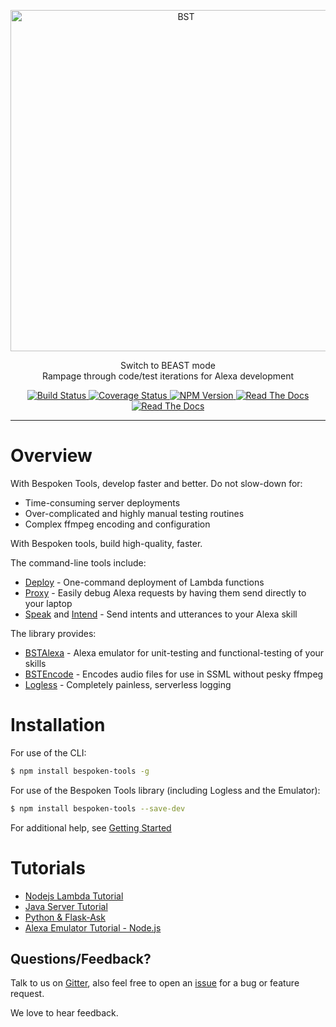 <p align="center">
  <a href="https://bespoken.tools/">
    <img alt="BST" src="https://bespoken.tools/assets/bst-cli-9f9b8d685e450d33985b23d86505ffd7217635305f126625bc992b0865ff7a4d.png" width="546">
  </a>
</p>

<p align="center">
  Switch to BEAST mode<br>
  Rampage through code/test iterations for Alexa development
</p>

<p align="center">
    <a href="https://travis-ci.org/bespoken/bst">
        <img alt="Build Status" class="badge" src="https://travis-ci.org/bespoken/bst.svg?branch=master">
    </a>
    <a href="https://coveralls.io/repos/github/bespoken/bst/badge.svg?branch=master">
        <img alt="Coverage Status" class="badge" src="https://coveralls.io/github/bespoken/bst?branch=master">
    </a>
    <a href="https://coveralls.io/repos/github/bespoken/bst/badge.svg?branch=master">
        <img alt="NPM Version" class="badge" src="https://img.shields.io/npm/v/bespoken-tools.svg">
    </a>
    <a href="http://docs.bespoken.tools/">
        <img alt="Read The Docs" class="badge" src="https://img.shields.io/badge/docs-latest-brightgreen.svg?style=flat">
    </a>
    <a href="https://gitter.im/bespoken/bst?utm_source=badge&utm_medium=badge&utm_campaign=pr-badge&utm_content=badge">
        <img alt="Read The Docs" class="badge" src="https://badges.gitter.im/bespoken/bst.svg">
    </a>
</p>

---
# Overview
With Bespoken Tools, develop faster and better. Do not slow-down for:

* Time-consuming server deployments
* Over-complicated and highly manual testing routines
* Complex ffmpeg encoding and configuration

With Bespoken tools, build high-quality, faster.

The command-line tools include:

* [Deploy](http://docs.bespoken.tools/en/latest/commands/deploy) - One-command deployment of Lambda functions  
* [Proxy](http://docs.bespoken.tools/en/latest/commands/proxy) - Easily debug Alexa requests by having them send directly to your laptop  
* [Speak](http://docs.bespoken.tools/en/latest/commands/speak) and [Intend](http://docs.bespoken.tools/en/latest/commands/intend) - Send intents and utterances to your Alexa skill

The library provides:

* [BSTAlexa](http://docs.bespoken.tools/en/latest/api/classes/bstalexa.html) - Alexa emulator for unit-testing and functional-testing of your skills
* [BSTEncode](http://docs.bespoken.tools/en/latest/api/classes/bstencode.html) - Encodes audio files for use in SSML without pesky ffmpeg
* [Logless](http://docs.bespoken.tools/en/latest/api/classes/logless.html) - Completely painless, serverless logging

# Installation

For use of the CLI:

```bash
$ npm install bespoken-tools -g
```

For use of the Bespoken Tools library (including Logless and the Emulator):

```bash
$ npm install bespoken-tools --save-dev
```

For additional help, see [Getting Started](http://docs.bespoken.tools/en/latest/getting_started)

# Tutorials

* [Nodejs Lambda Tutorial](http://docs.bespoken.tools/en/latest/tutorials/tutorial_lambda_nodejs)
* [Java Server Tutorial](http://docs.bespoken.tools/en/latest/tutorials/tutorial_local_server_java)
* [Python & Flask-Ask](http://docs.bespoken.tools/en/latest/tutorials/tutorial_flask_ask_python)
* [Alexa Emulator Tutorial - Node.js](http://docs.bespoken.tools/en/latest/tutorials/tutorial_bst_emulator_nodejs)

## Questions/Feedback?

Talk to us on [Gitter](https://gitter.im/bespoken/bst), also feel free to open an [issue](https://github.com/bespoken/bst/issues/new) for a bug or feature request.

We love to hear feedback.